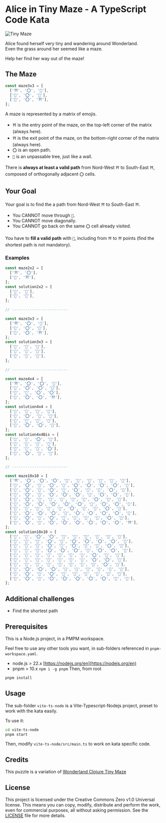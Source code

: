 # Alice in Tiny Maze - A TypeScript Code Kata


![Tiny Maze](https://images.weserv.nl/?url=https://ih1.redbubble.net/image.2038436096.2542/flat,750x,075,f-pad,750x1000,f8f8f8.jpg&w=300)

Alice found herself very tiny and wandering around Wonderland.  
Even the grass around her seemed like a maze.  


Help her find her way out of the maze!

## The Maze

```typescript
const maze3x3 = [
  ['⛩️', '⭕', '🌳'],
  ['🌳', '⭕', '🌳'],
  ['🌳', '⭕', '⛩️'],
];
```

A maze is represented by a matrix of emojis.
- `⛩️` is the entry point of the maze, on the top-left corner of the matrix (always here).
- `⛩️` is the exit point of the maze, on the bottom-right corner of the matrix (always here).
- `⭕` is an open path.
- `🌳` is an unpassable tree, just like a wall.
  
There is **always at least a valid path** from Nord-West `⛩️` to South-East `⛩️`, composed of orthogonally adjacent `⭕` cells.

## Your Goal

Your goal is to find the a path from Nord-West `⛩️` to South-East `⛩️`.
- You CANNOT move through `🌳`.
- You CANNOT move diagonally.
- You CANNOT go back on the same `⭕` cell already visited.


You have to **fill a valid path** with `👣`, including from `⛩️` to `⛩️` points (find the shortest path is not mandatory).  


### Examples

```typescript
const maze2x2 = [
  ['⛩️', '⭕'],
  ['🌳', '⛩️'],
];
const solution2x2 = [
  ['👣', '👣'],
  ['🌳', '👣'],
];

// -------------------------

const maze3x3 = [
  ['⛩️', '⭕', '🌳'],
  ['🌳', '⭕', '🌳'],
  ['🌳', '⭕', '⛩️'],
];
const solution3x3 = [
  ['👣', '👣', '🌳'],
  ['🌳', '👣', '🌳'],
  ['🌳', '👣', '👣'],
];

// -------------------------

const maze4x4 = [
  ['⛩️', '⭕', '⭕', '🌳'],
  ['🌳', '⭕', '⭕', '🌳'],
  ['🌳', '🌳', '⭕', '⭕'],
  ['🌳', '⭕', '⭕', '⛩️'],
];
const solution4x4 = [
  ['👣', '👣', '👣', '🌳'],
  ['🌳', '⭕', '👣', '🌳'],
  ['🌳', '🌳', '👣', '👣'],
  ['🌳', '⭕', '⭕', '👣'],
];
const solution4x4Bis = [
  ['👣', '👣', '⭕', '🌳'],
  ['🌳', '👣', '👣', '🌳'],
  ['🌳', '🌳', '👣', '⭕'],
  ['🌳', '⭕', '👣', '👣'],
];

// -------------------------

const maze10x10 = [
  ['⛩️', '⭕', '⭕', '⭕', '🌳', '🌳', '🌳', '🌳', '🌳', '🌳'],
  ['🌳', '⭕', '🌳', '⭕', '🌳', '⭕', '⭕', '⭕', '⭕', '🌳'],
  ['🌳', '⭕', '🌳', '⭕', '🌳', '⭕', '🌳', '🌳', '⭕', '🌳'],
  ['🌳', '⭕', '🌳', '⭕', '⭕', '⭕', '🌳', '⭕', '⭕', '🌳'],
  ['🌳', '⭕', '🌳', '🌳', '🌳', '🌳', '🌳', '⭕', '🌳', '🌳'],
  ['🌳', '⭕', '⭕', '⭕', '⭕', '⭕', '🌳', '⭕', '⭕', '🌳'],
  ['🌳', '🌳', '🌳', '🌳', '🌳', '⭕', '🌳', '🌳', '⭕', '🌳'],
  ['🌳', '⭕', '⭕', '⭕', '🌳', '⭕', '⭕', '⭕', '⭕', '🌳'],
  ['🌳', '⭕', '🌳', '⭕', '🌳', '🌳', '🌳', '🌳', '⭕', '🌳'],
  ['🌳', '⭕', '🌳', '⭕', '⭕', '⭕', '⭕', '⭕', '⭕', '⛩️'],
];
const solution10x10 = [
  ['👣', '👣', '⭕', '⭕', '🌳', '🌳', '🌳', '🌳', '🌳', '🌳'],
  ['🌳', '👣', '🌳', '⭕', '🌳', '⭕', '⭕', '⭕', '⭕', '🌳'],
  ['🌳', '👣', '🌳', '⭕', '🌳', '⭕', '🌳', '🌳', '⭕', '🌳'],
  ['🌳', '👣', '🌳', '⭕', '⭕', '⭕', '🌳', '⭕', '⭕', '🌳'],
  ['🌳', '👣', '🌳', '🌳', '🌳', '🌳', '🌳', '⭕', '🌳', '🌳'],
  ['🌳', '👣', '👣', '👣', '👣', '👣', '🌳', '⭕', '⭕', '🌳'],
  ['🌳', '🌳', '🌳', '🌳', '🌳', '👣', '🌳', '🌳', '⭕', '🌳'],
  ['🌳', '⭕', '⭕', '⭕', '🌳', '👣', '👣', '👣', '👣', '🌳'],
  ['🌳', '⭕', '🌳', '⭕', '🌳', '🌳', '🌳', '🌳', '👣', '🌳'],
  ['🌳', '⭕', '🌳', '⭕', '⭕', '⭕', '⭕', '⭕', '👣', '👣'],
];
```

## Additional challenges

- Find the shortest path

## Prerequisites

This is a Node.js project, in a PMPM workspace.

Feel free to use any other tools you want, in sub-folders referenced in `pnpm-workspace.yaml`.

- node.js > 22.x [https://nodejs.org/en](https://nodejs.org/en)
- pnpm > 10.x `npm i -g pnpm`
Then, from root
```bash
pnpm install
```

## Usage

The sub-folder `vite-ts-node` is a Vite-Typescript-Nodejs project, preset to work with the kata easily.  

To use it: 
```bash
cd vite-ts-node
pnpm start
```
Then, modify `vite-ts-node/src/main.ts` to work on kata specific code.


## Credits

This puzzle is a variation of [Wonderland Clojure Tiny Maze](https://github.com/gigasquid/wonderland-clojure-katas/tree/master/tiny-maze)

## License

This project is licensed under the Creative Commons Zero v1.0 Universal license. This means you can copy, modify, distribute and perform the work, even for commercial purposes, all without asking permission. See the [LICENSE](LICENSE) file for more details.

